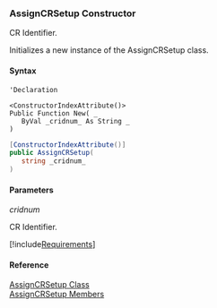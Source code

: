 ﻿### AssignCRSetup Constructor

CR Identifier.

Initializes a new instance of the AssignCRSetup class.

#### Syntax

```vbnet
'Declaration

<ConstructorIndexAttribute()>
Public Function New( _
   ByVal _cridnum_ As String _
)
```

```csharp
[ConstructorIndexAttribute()]
public AssignCRSetup( 
   string _cridnum_
)
```

#### Parameters

_cridnum_

CR Identifier.

[!include[Requirements](../partials/requirements.md)]

#### Reference

[AssignCRSetup Class](FChoice.Toolkits.Clarify~FChoice.Toolkits.Clarify.Quality.AssignCRSetup.md)  
[AssignCRSetup Members](FChoice.Toolkits.Clarify~FChoice.Toolkits.Clarify.Quality.AssignCRSetup_members.md)